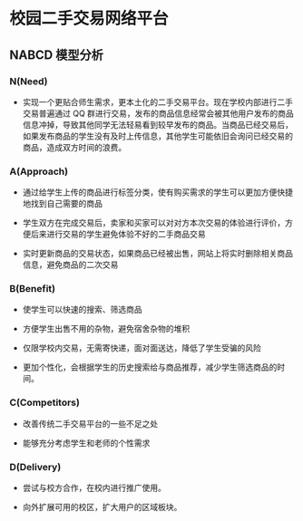 # 校园二手交易网络平台

## NABCD 模型分析

### N(Need)

- 实现一个更贴合师生需求，更本土化的二手交易平台。现在学校内部进行二手交易普遍通过 QQ 群进行交易，发布的商品信息经常会被其他用户发布的商品信息冲掉，导致其他同学无法轻易看到较早发布的商品。当商品已经交易后，如果发布商品的学生没有及时上传信息，其他学生可能依旧会询问已经交易的商品，造成双方时间的浪费。

### A(Approach)

- 通过给学生上传的商品进行标签分类，使有购买需求的学生可以更加方便快捷地找到自己需要的商品

- 学生双方在完成交易后，卖家和买家可以对对方本次交易的体验进行评价，方便后来进行交易的学生避免体验不好的二手商品交易

- 实时更新商品的交易状态，如果商品已经被出售，网站上将实时删除相关商品信息，避免商品的二次交易

### B(Benefit)

- 使学生可以快速的搜索、筛选商品

- 方便学生出售不用的杂物，避免宿舍杂物的堆积

- 仅限学校内交易，无需寄快递，面对面送达，降低了学生受骗的风险

- 更加个性化，会根据学生的历史搜索给与商品推荐，减少学生筛选商品的时间。

### C(Competitors)

- 改善传统二手交易平台的一些不足之处

- 能够充分考虑学生和老师的个性需求

### D(Delivery)

- 尝试与校方合作，在校内进行推广使用。

- 向外扩展可用的校区，扩大用户的区域板块。
